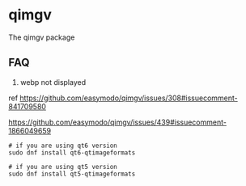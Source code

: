 # qimgv

The qimgv package

## FAQ

1. webp not displayed

ref https://github.com/easymodo/qimgv/issues/308#issuecomment-841709580

https://github.com/easymodo/qimgv/issues/439#issuecomment-1866049659

```
# if you are using qt6 version
sudo dnf install qt6-qtimageformats

# if you are using qt5 version
sudo dnf install qt5-qtimageformats
```
